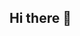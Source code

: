 ## Hi there 👋

<!--
**hicks17/hicks17** is a ✨ _special_ ✨ repository because its `README.md` (this file) appears on your GitHub profile.

Here are some ideas to get you started:

- 🔭 I’m currently working on ...
- 🌱 I’m currently studying ... Software Engineering in Universidad Autónoma de Occidente
- 👯 I’m looking to collaborate on ...
- 🤔 I’m looking for help with ...
- 💬 Ask me about ...
- 📫 How to reach me: ... jc.canedo16@gmail.com
- 😄 Pronouns: ...
- ⚡ Fun fact: ...
-->
